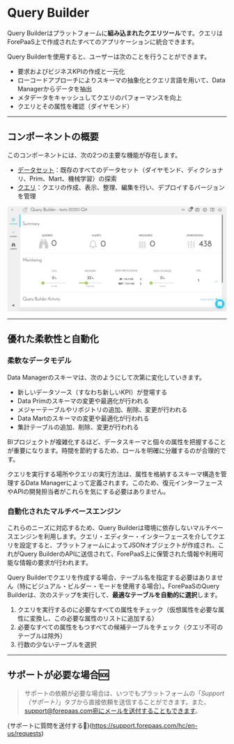 # Query Builder

Query Builderはプラットフォームに**組み込まれたクエリツール**です。クエリはForePaaS上で作成されたすべてのアプリケーションに統合できます。

Query Builderを使用すると、ユーザーは次のことを行うことができます。
* 要求およびビジネスKPIの作成と一元化
* ローコードアプローチによりスキーマの抽象化とクエリ言語を用いて、Data Managerからデータを抽出
* メタデータをキャッシュしてクエリのパフォーマンスを向上
* クエリとその属性を確認（ダイヤモンド）

---
## コンポーネントの概要

このコンポーネントには、次の2つの主要な機能が存在します。
* [データセット](/jp/product/query-builder/dataset)：既存のすべてのデータセット（ダイヤモンド、ディクショナリ、Prim、Mart、機械学習）の探索
* [クエリ](/jp/product/query-builder/index.md?id=flexibility-meets-automation)：クエリの作成、表示、整理、編集を行い、デプロイするバージョンを管理

![overview](picts/querybuilder-dashboard.png)

---
## 優れた柔軟性と自動化

### 柔軟なデータモデル

Data Managerのスキーマは、次のようにして次第に変化していきます。
* 新しいデータソース（すなわち新しいKPI）が登場する
* Data Primのスキーマの変更や最適化が行われる
* メジャーテーブルやリポジトリの追加、削除、変更が行われる
* Data Martのスキーマの変更や最適化が行われる
* 集計テーブルの追加、削除、変更が行われる

BIプロジェクトが複雑化するほど、データスキーマと個々の属性を把握することが重要になります。時間を節約するため、ロールを明確に分離するのが合理的です。

クエリを実行する場所やクエリの実行方法は、属性を格納するスキーマ構造を管理するData Managerによって定義されます。このため、復元インターフェースやAPIの開発担当者がこれらを気にする必要はありません。

### 自動化されたマルチベースエンジン

これらのニーズに対応するため、Query Builderは環境に依存しないマルチベースエンジンを利用します。クエリ・エディター・インターフェースを介してクエリを設定すると、プラットフォームによってJSONオブジェクトが作成され、これがQuery BuilderのAPIに送信されて、ForePaaS上に保管された情報や利用可能な情報の要求が行われます。 

Query Builderでクエリを作成する場合、テーブル名を指定する必要はありません（特にビジュアル・ビルダー・モードを使用する場合）。ForePaaSのQuery Builderは、次のステップを実行して、**最適なテーブルを自動的に選択**します。

1. クエリを実行するのに必要なすべての属性をチェック（仮想属性を必要な属性に変換し、この必要な属性のリストに追加する）
2. 必要なすべての属性をもつすべての候補テーブルをチェック（クエリ不可のテーブルは除外）
3. 行数の少ないテーブルを選択


---

##  サポートが必要な場合🆘

> サポートの依頼が必要な場合は、いつでもプラットフォームの「*Support（サポート）*」タブから直接依頼を送信することができます。また、support@forepaas.com宛にメールを送付することもできます。

{サポートに質問を送付する🤔}(https://support.forepaas.com/hc/en-us/requests)